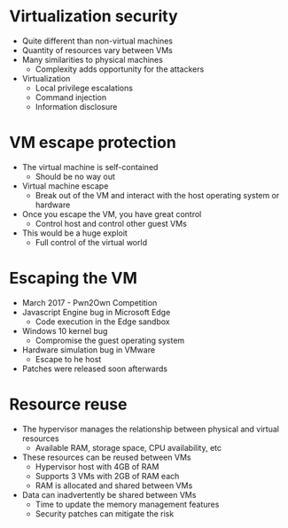 # Virtualization security
- Quite different than non-virtual machines
- Quantity of resources vary between VMs
- Many similarities to physical machines
	- Complexity adds opportunity for the attackers
- Virtualization
	- Local privilege escalations
	- Command injection
	- Information disclosure
# VM escape protection
- The virtual machine is self-contained
	- Should be no way out
- Virtual machine escape
	- Break out of the VM and interact with the host operating system or hardware
- Once you escape the VM, you have great control
	- Control host and control other guest VMs
- This would be a huge exploit
	- Full control of the virtual world
# Escaping the VM
- March 2017 - Pwn2Own Competition
- Javascript Engine bug in Microsoft Edge
	- Code execution in the Edge sandbox
- Windows 10 kernel bug
	- Compromise the guest operating system
- Hardware simulation bug in VMware
	- Escape to he host
- Patches were released soon afterwards
# Resource reuse
- The hypervisor manages the relationship between physical and virtual resources
	- Available RAM, storage space, CPU availability, etc
- These resources can be reused between VMs
	- Hypervisor host with 4GB of RAM
	- Supports 3 VMs with 2GB of RAM each
	- RAM is allocated and shared between VMs
- Data can inadvertently be shared between VMs
	- Time to update the memory management features
	- Security patches can mitigate the risk